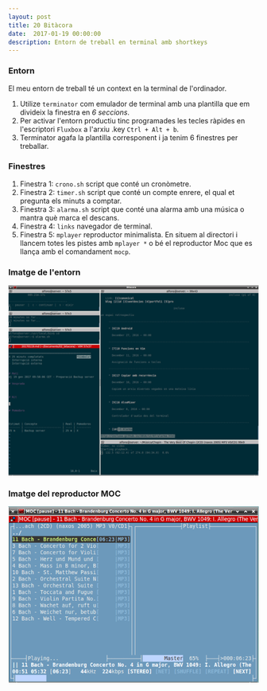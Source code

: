 ```yaml
---
layout: post
title: 20 Bitàcora
date:  2017-01-19 00:00:00
description: Entorn de treball en terminal amb shortkeys
---
```


### Entorn

El meu entorn de treball té un context en la terminal de l'ordinador.

1. Utilize `terminator` com emulador de terminal amb una plantilla que em divideix la finestra en *6 seccions*.
2. Per activar l'entorn productiu tinc programades les tecles ràpides en l'escriptori `Fluxbox` a l'arxiu .key `Ctrl + Alt + b`.
3. Terminator agafa la plantilla corresponent i ja tenim 6 finestres per treballar.

### Finestres

1. Finestra 1: `crono.sh` script que conté un cronòmetre.
2. Finestra 2: `timer.sh` script que conté un compte enrere, el qual et pregunta els minuts a comptar.
3. Finestra 3: `alarma.sh` script que conté una alarma amb una música o mantra què marca el descans.
4. Finestra 4: `links` navegador de terminal.
5. Finestra 5: `mplayer` reproductor minimalista. En situem al directori i llancem totes les pistes amb `mplayer *` o bé el reproductor Moc que es llança amb el comandament `mocp`.

### Imatge de l'entorn

![bitacora](/img/bitacora.png)

### Imatge del reproductor MOC


![bitacora](/img/mocp.png)

